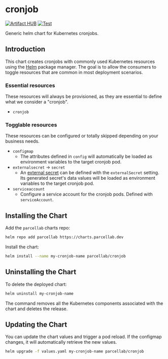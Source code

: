 # cronjob

[![Artifact HUB](https://img.shields.io/endpoint?url=https://artifacthub.io/badge/repository/cronjob)](https://artifacthub.io/packages/helm/parcellab/cronjob) [![Test](https://github.com/parcelLab/charts/actions/workflows/test.yaml/badge.svg)](https://github.com/parcelLab/charts/actions/workflows/test.yaml)

Generic helm chart for Kubernetes cronjobs.

## Introduction

This chart creates cronjobs with commonly used Kubernetes resources
using the [Helm](https://helm.sh) package manager. The goal is to allow the
consumers to toggle resources that are common in most deployment scenarios.

### Essential resources

These resources will always be provisioned, as they are essential to define
what we consider a "cronjob".

- `cronjob`

### Togglable resources

These resources can be configured or totally skipped depending on your business
needs.

- `configmap`
  - The attributes defined in `config` will automatically be loaded as environment
    variables to the target cronjob pod.
- `externalsecret` -> `secret`
  - An [external secret](https://external-secrets.io/) can be defined with the `externalSecret` setting.
    Its generated secret's data values will be loaded as environment variables to the target cronjob pod.
- `serviceaccount`
  - Configure a service account for the cronjob pods. Defined with `serviceAccount`.

## Installing the Chart

Add the `parcellab` charts repo:

```sh
helm repo add parcellab https://charts.parcellab.dev
```

Install the chart:

```bash
helm install --name my-cronjob-name parcellab/cronjob
```

## Uninstalling the Chart

To delete the deployed chart:

```bash
helm uninstall my-cronjob-name
```

The command removes all the Kubernetes components associated with the chart
and deletes the release.

## Updating the Chart

You can update the chart values and trigger a pod reload.
If the configmap changes, it will automatically retrieve the new values.

```bash
helm upgrade -f values.yaml my-cronjob-name parcellab/cronjob
```
